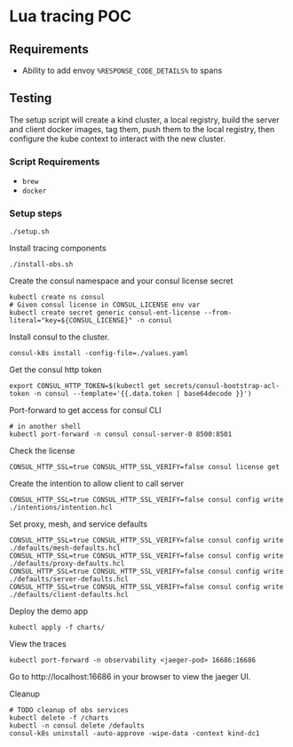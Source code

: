 # Lua tracing POC

## Requirements
* Ability to add envoy `%RESPONSE_CODE_DETAILS%` to spans

## Testing
The setup script will create a kind cluster, a local registry, build the server and client docker images, tag them, 
push them to the local registry, then configure the kube context to interact with the new cluster.

### Script Requirements
* `brew`
* `docker`

### Setup steps

```shell
./setup.sh
```

Install tracing components
```shell
./install-obs.sh
```

Create the consul namespace and your consul license secret
```shell
kubectl create ns consul
# Given consul license in CONSUL_LICENSE env var
kubectl create secret generic consul-ent-license --from-literal="key=${CONSUL_LICENSE}" -n consul
```

Install consul to the cluster.
```shell
consul-k8s install -config-file=./values.yaml
```

Get the consul http token
```shell
export CONSUL_HTTP_TOKEN=$(kubectl get secrets/consul-bootstrap-acl-token -n consul --template='{{.data.token | base64decode }}')
```

Port-forward to get access for consul CLI
```shell
# in another shell
kubectl port-forward -n consul consul-server-0 8500:8501
```

Check the license
```shell
CONSUL_HTTP_SSL=true CONSUL_HTTP_SSL_VERIFY=false consul license get
```

Create the intention to allow client to call server
```shell
CONSUL_HTTP_SSL=true CONSUL_HTTP_SSL_VERIFY=false consul config write ./intentions/intention.hcl
```

Set proxy, mesh, and service defaults
```shell
CONSUL_HTTP_SSL=true CONSUL_HTTP_SSL_VERIFY=false consul config write ./defaults/mesh-defaults.hcl
CONSUL_HTTP_SSL=true CONSUL_HTTP_SSL_VERIFY=false consul config write ./defaults/proxy-defaults.hcl
CONSUL_HTTP_SSL=true CONSUL_HTTP_SSL_VERIFY=false consul config write ./defaults/server-defaults.hcl
CONSUL_HTTP_SSL=true CONSUL_HTTP_SSL_VERIFY=false consul config write ./defaults/client-defaults.hcl
```

Deploy the demo app
```shell
kubectl apply -f charts/
```

View the traces
```shell
kubectl port-forward -n observability <jaeger-pod> 16686:16686
```

Go to http://localhost:16686 in your browser to view the jaeger UI.

Cleanup
```shell
# TODO cleanup of obs services
kubectl delete -f /charts
kubectl -n consul delete /defaults
consul-k8s uninstall -auto-approve -wipe-data -context kind-dc1
```
